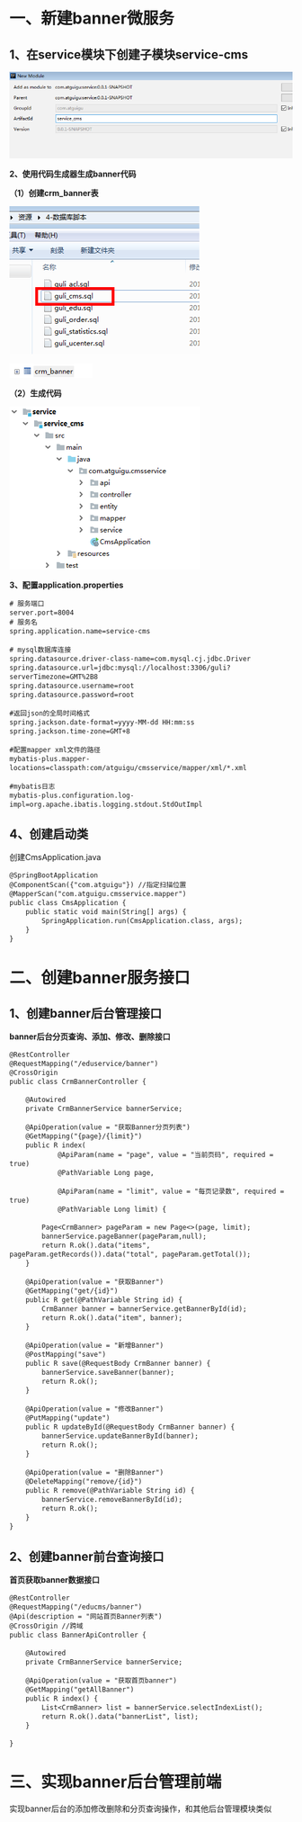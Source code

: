 # 一、新建banner微服务

## 1、在service模块下创建子模块service-cms

![img](./assets/d79d7768-2cd2-45f0-9a22-943640d4764a.png)

**2、使用代码生成器生成banner代码**

**（1）创建crm_banner表**

![img](./assets/1727b963-4fbe-443e-9f60-3640b71b2a6a.png)

![img](./assets/bf4bd795-0192-42c0-855e-173ffb1b7a94.png)

**（2）生成代码**

![img](./assets/0dd82880-1dcb-47f6-bf8d-0965a918565f.png)

**3、****配置****application.properties**

```
# 服务端口
server.port=8004
# 服务名
spring.application.name=service-cms

# mysql数据库连接
spring.datasource.driver-class-name=com.mysql.cj.jdbc.Driver
spring.datasource.url=jdbc:mysql://localhost:3306/guli?serverTimezone=GMT%2B8
spring.datasource.username=root
spring.datasource.password=root

#返回json的全局时间格式
spring.jackson.date-format=yyyy-MM-dd HH:mm:ss
spring.jackson.time-zone=GMT+8

#配置mapper xml文件的路径
mybatis-plus.mapper-locations=classpath:com/atguigu/cmsservice/mapper/xml/*.xml

#mybatis日志
mybatis-plus.configuration.log-impl=org.apache.ibatis.logging.stdout.StdOutImpl
```

## 4、创建启动类

创建CmsApplication.java

```
@SpringBootApplication
@ComponentScan({"com.atguigu"}) //指定扫描位置
@MapperScan("com.atguigu.cmsservice.mapper")
public class CmsApplication {
    public static void main(String[] args) {
        SpringApplication.run(CmsApplication.class, args);
    }
}
```

# 二、创建banner服务接口

## 1、创建banner后台管理接口

**banner后台分页查询、添加、修改、删除接口**

```
@RestController
@RequestMapping("/eduservice/banner")
@CrossOrigin
public class CrmBannerController {

    @Autowired
    private CrmBannerService bannerService;

    @ApiOperation(value = "获取Banner分页列表")
    @GetMapping("{page}/{limit}")
    public R index(
            @ApiParam(name = "page", value = "当前页码", required = true)
            @PathVariable Long page,

            @ApiParam(name = "limit", value = "每页记录数", required = true)
            @PathVariable Long limit) {

        Page<CrmBanner> pageParam = new Page<>(page, limit);
        bannerService.pageBanner(pageParam,null);
        return R.ok().data("items", pageParam.getRecords()).data("total", pageParam.getTotal());
    }

    @ApiOperation(value = "获取Banner")
    @GetMapping("get/{id}")
    public R get(@PathVariable String id) {
        CrmBanner banner = bannerService.getBannerById(id);
        return R.ok().data("item", banner);
    }

    @ApiOperation(value = "新增Banner")
    @PostMapping("save")
    public R save(@RequestBody CrmBanner banner) {
        bannerService.saveBanner(banner);
        return R.ok();
    }

    @ApiOperation(value = "修改Banner")
    @PutMapping("update")
    public R updateById(@RequestBody CrmBanner banner) {
        bannerService.updateBannerById(banner);
        return R.ok();
    }

    @ApiOperation(value = "删除Banner")
    @DeleteMapping("remove/{id}")
    public R remove(@PathVariable String id) {
        bannerService.removeBannerById(id);
        return R.ok();
    }
}
```

## 2、创建banner前台查询接口

**首页获取banner数据接口**

```
@RestController
@RequestMapping("/educms/banner")
@Api(description = "网站首页Banner列表")
@CrossOrigin //跨域
public class BannerApiController {

    @Autowired
    private CrmBannerService bannerService;

    @ApiOperation(value = "获取首页banner")
    @GetMapping("getAllBanner")
    public R index() {
        List<CrmBanner> list = bannerService.selectIndexList();
        return R.ok().data("bannerList", list);
    }

}
```

# 三、实现banner后台管理前端

实现banner后台的添加修改删除和分页查询操作，和其他后台管理模块类似